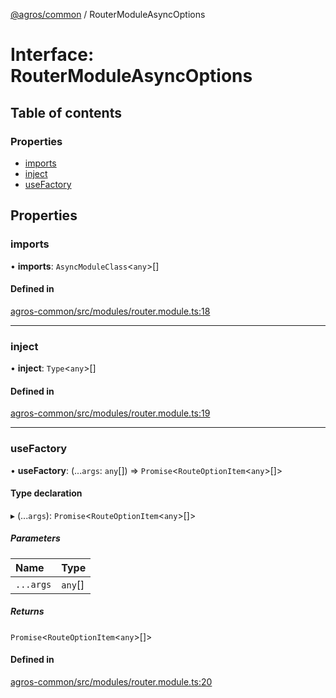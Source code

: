 [@agros/common](../index.md) / RouterModuleAsyncOptions

# Interface: RouterModuleAsyncOptions

## Table of contents

### Properties

- [imports](RouterModuleAsyncOptions.md#imports)
- [inject](RouterModuleAsyncOptions.md#inject)
- [useFactory](RouterModuleAsyncOptions.md#usefactory)

## Properties

### <a id="imports" name="imports"></a> imports

• **imports**: `AsyncModuleClass`<`any`\>[]

#### Defined in

[agros-common/src/modules/router.module.ts:18](https://github.com/agrosjs/agros/blob/9428958/packages/agros-common/src/modules/router.module.ts#L18)

___

### <a id="inject" name="inject"></a> inject

• **inject**: `Type`<`any`\>[]

#### Defined in

[agros-common/src/modules/router.module.ts:19](https://github.com/agrosjs/agros/blob/9428958/packages/agros-common/src/modules/router.module.ts#L19)

___

### <a id="usefactory" name="usefactory"></a> useFactory

• **useFactory**: (...`args`: `any`[]) => `Promise`<`RouteOptionItem`<`any`\>[]\>

#### Type declaration

▸ (...`args`): `Promise`<`RouteOptionItem`<`any`\>[]\>

##### Parameters

| Name | Type |
| :------ | :------ |
| `...args` | `any`[] |

##### Returns

`Promise`<`RouteOptionItem`<`any`\>[]\>

#### Defined in

[agros-common/src/modules/router.module.ts:20](https://github.com/agrosjs/agros/blob/9428958/packages/agros-common/src/modules/router.module.ts#L20)
